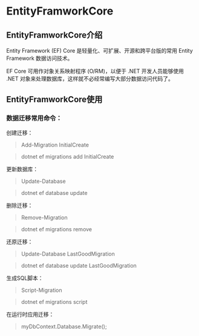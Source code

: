 # EntityFramworkCore

## EntityFramworkCore介绍

Entity Framework (EF) Core 是轻量化、可扩展、开源和跨平台版的常用 Entity Framework 数据访问技术。

EF Core 可用作对象关系映射程序 (O/RM)，以便于 .NET 开发人员能够使用 .NET 对象来处理数据库，这样就不必经常编写大部分数据访问代码了。

## EntityFramworkCore使用

### 数据迁移常用命令：

创建迁移：

> Add-Migration InitialCreate

> dotnet ef migrations add InitialCreate

更新数据库：

> Update-Database

> dotnet ef database update

删除迁移：

> Remove-Migration

> dotnet ef migrations remove

还原迁移：

> Update-Database LastGoodMigration

> dotnet ef database update LastGoodMigration

生成SQL脚本：

> Script-Migration

> dotnet ef migrations script

在运行时应用迁移：

> myDbContext.Database.Migrate();